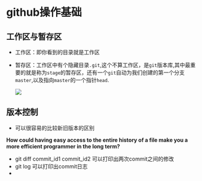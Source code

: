 # github操作基础

## 工作区与暂存区

* 工作区：即你看到的目录就是工作区

* 暂存区：工作区中有个隐藏目录`.git`,这个不算工作区，是`git`版本库,其中最重要的就是称为`stage`的暂存区，还有一个`git`自动为我们创建的第一个分支`master`,以及指向`master`的一个指针`head`.

  ![](http://www.liaoxuefeng.com/files/attachments/001384907702917346729e9afbf4127b6dfbae9207af016000/0)





## 版本控制

* 可以很容易的比较新旧版本的区别

**How could having easy access to the entire history of a file make you a more efficient programmer in the long term?**

* git diff commit_id1 commit_id2 可以打印出两次commit之间的修改
* git log 可以打印出commit日志
* ​